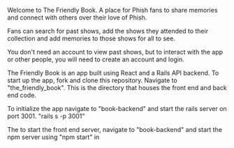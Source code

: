Welcome to The Friendly Book.  A place for Phish fans to share memories and connect with others over their love of Phish.

Fans can search for past shows, add the shows they attended to their collection and add memories to those shows for all to see. 

You don't need an account to view past shows, but to interact with the app or other people, you will need to create an account and login.

The Friendly Book is an app built using React and a Rails API backend.  To start up the app, fork and clone this repository.  Navigate to "the_friendly_book".  This is the directory that houses the front end and back end code.

To initialize the app navigate to "book-backend" and start the rails server on port 3001. "rails s -p 3001"

The to start the front end server, navigate to "book-backend" and start the npm server using "npm start" in